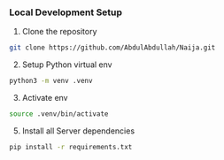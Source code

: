 ### Local Development Setup

1. Clone the repository

```bash
git clone https://github.com/AbdulAbdullah/Naija.git
```

2. Setup Python virtual env
```bash
python3 -m venv .venv
```

3. Activate env
```bash
source .venv/bin/activate
```

5. Install all Server dependencies
```bash
pip install -r requirements.txt
```